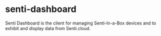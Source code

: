 # senti-dashboard
Senti Dashboard is the client for managing Senti-In-a-Box devices and to exhibit and display data from Senti.cloud.

